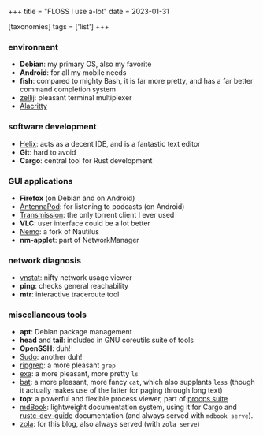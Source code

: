 +++
title = "FLOSS I use a-lot"
date = 2023-01-31

[taxonomies]
tags = ['list']
+++


### environment

- __Debian__: my primary OS, also my favorite
- __Android__: for all my mobile needs
- __fish__:
  compared to mighty Bash, it is far more pretty,
  and has a far better command completion system
- [zellij]: pleasant terminal multiplexer
- [Alacritty]

### software development

- [Helix]: acts as a decent IDE, and is a fantastic text editor
- __Git__: hard to avoid
- __Cargo__: central tool for Rust development

### GUI applications

- __Firefox__ (on Debian and on Android)
- [AntennaPod]: for listening to podcasts (on Android)
- [Transmission]: the only torrent client I ever used
- __VLC__: user interface could be a lot better
- [Nemo]: a fork of Nautilus
- __nm-applet__: part of NetworkManager

### network diagnosis
- [vnstat]: nifty network usage viewer
- __ping__: checks general reachability
- __mtr__: interactive traceroute tool

### miscellaneous tools

- __apt__: Debian package management
- __head__ and __tail__: included in GNU coreutils suite of tools
- __OpenSSH__: duh!
- [Sudo]: another duh!
- [ripgrep]: a more pleasant `grep`
- [exa]: a more pleasant, more pretty `ls`
- [bat]:
  a more pleasant, more fancy `cat`, which also supplants `less`
  (though it actually makes use of the latter for paging through long text)
- __top__: a powerful and flexible process viewer, part of [procps suite]
- [mdBook]:
  lightweight documentation system,
  using it for Cargo and [rustc-dev-guide] documentation
  (and always served with `mdbook serve`).
- [zola]: for this blog, also always served (with `zola serve`)

[I used to maintain it]: http://tshepang.github.io/tags/wajig
[Transmission]: http://www.transmissionbt.com
[ripgrep]: http://blog.burntsushi.net/ripgrep
[Sudo]: @/project-of-note-sudo.md
[Helix]: @/enjoying-helix.md
[vnstat]: http://humdi.net/vnstat
[exa]: https://the.exa.website
[bat]: https://crates.io/crates/bat
[procps suite]: https://gitlab.com/procps-ng/procps
[miniserve]: https://github.com/svenstaro/miniserve
[Alacritty]: https://github.com/alacritty/alacritty
[openfortivpn]: https://github.com/adrienverge/openfortivpn
[AntennaPod]: https://antennapod.org
[zola]: https://github.com/getzola/zola
[rustc-dev-guide]: https://github.com/rust-lang/rustc-dev-guide
[zellij]: https://github.com/zellij-org/zellij
[mdBook]: https://github.com/rust-lang/mdBook
[Nemo]: https://github.com/linuxmint/nemo
